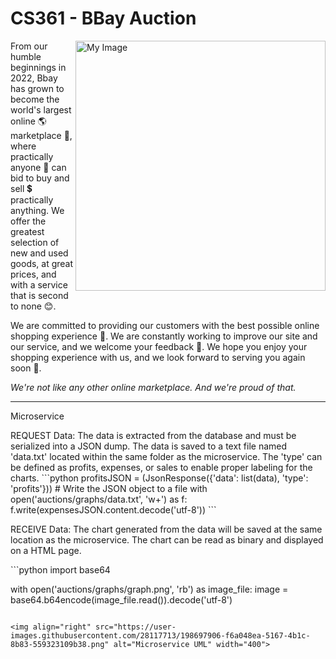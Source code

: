# CS361 - BBay Auction

<img align="right" src="https://user-images.githubusercontent.com/28117713/194800101-8d524efe-ed34-48f2-9a77-cb3b51c5bfd1.png" alt="My Image" width="400">

<p>From our humble beginnings in 2022, Bbay has grown to become the world's
largest online 🌎 marketplace 🛒, where practically anyone 👫 can bid to buy and sell 💲
practically anything. We offer the greatest selection of new and used
goods, at great prices, and with a service that is second to none 😊. </p>
<p>We are committed to providing our customers with the best possible online
shopping experience 💯. We are constantly working to improve our site and
our service, and we welcome your feedback 🔨. We hope you enjoy your shopping
experience with us, and we look forward to serving you again soon 👋.</p>
<p><i>We're not like any other online marketplace. And we're proud of that.</i></p>
<hr>
<p>Microservice</p>
REQUEST Data: The data is extracted from the database and must be serialized into a JSON dump. The data is saved to a text file named 'data.txt' located within the same folder as the microservice. The 'type' can be defined as profits, expenses, or sales to enable proper labeling for the charts.
```python
profitsJSON = (JsonResponse({'data': list(data), 'type': 'profits'}))
# Write the JSON object to a file
with open('auctions/graphs/data.txt', 'w+') as f:
    f.write(expensesJSON.content.decode('utf-8'))
```
<p>
RECEIVE Data: 
The chart generated from the data will be saved at the same location as the microservice. The chart can be read as binary and displayed on a HTML page.  
    </p>
```python
import base64

with open('auctions/graphs/graph.png', 'rb') as image_file:
    image = base64.b64encode(image_file.read()).decode('utf-8')
```

<img align="right" src="https://user-images.githubusercontent.com/28117713/198697906-f6a048ea-5167-4b1c-8b83-559323109b38.png" alt="Microservice UML" width="400">
